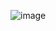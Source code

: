 
![image](https://github.com/GustavoArielRos/acording-component-v1-em-react/assets/101509337/987a3b69-1569-4c73-9daf-b45161c8c293)

